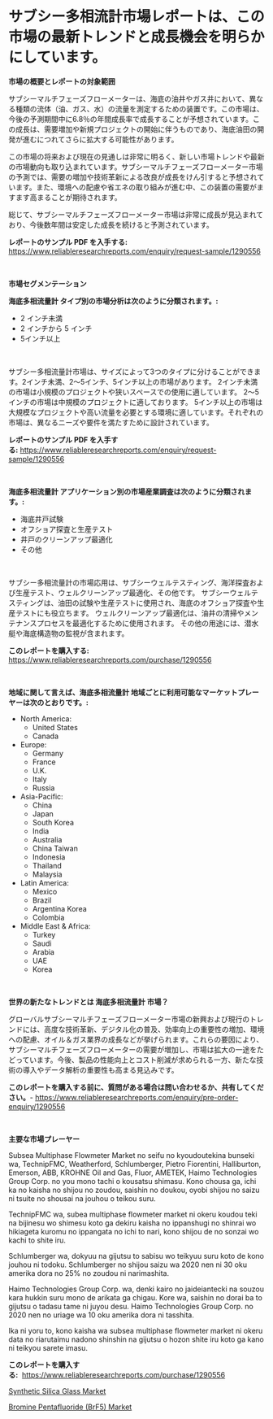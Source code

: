<p><h1>サブシー多相流計市場レポートは、この市場の最新トレンドと成長機会を明らかにしています。</h1></p><p><strong>市場の概要とレポートの対象範囲</strong></p>
<p><p>サブシーマルチフェーズフローメーターは、海底の油井やガス井において、異なる種類の流体（油、ガス、水）の流量を測定するための装置です。この市場は、今後の予測期間中に6.8％の年間成長率で成長することが予想されています。この成長は、需要増加や新規プロジェクトの開始に伴うものであり、海底油田の開発が進むにつれてさらに拡大する可能性があります。</p><p>この市場の将来および現在の見通しは非常に明るく、新しい市場トレンドや最新の市場動向も取り込まれています。サブシーマルチフェーズフローメーター市場の予測では、需要の増加や技術革新による改良が成長をけん引すると予想されています。また、環境への配慮や省エネの取り組みが進む中、この装置の需要がますます高まることが期待されます。</p><p>総じて、サブシーマルチフェーズフローメーター市場は非常に成長が見込まれており、今後数年間は安定した成長を続けると予測されています。</p></p>
<p><strong>レポートのサンプル PDF を入手する:</strong> <a href="https://www.reliableresearchreports.com/enquiry/request-sample/1290556">https://www.reliableresearchreports.com/enquiry/request-sample/1290556</a></p>
<p>&nbsp;</p>
<p><strong>市場セグメンテーション</strong></p>
<p><strong>海底多相流量計 タイプ別の市場分析は次のように分類されます。:</strong></p>
<p><ul><li>2 インチ未満</li><li>2 インチから 5 インチ</li><li>5インチ以上</li></ul></p>
<p>&nbsp;</p>
<p><p>サブシー多相流量計市場は、サイズによって3つのタイプに分けることができます。2インチ未満、2〜5インチ、5インチ以上の市場があります。 2インチ未満の市場は小規模のプロジェクトや狭いスペースでの使用に適しています。 2〜5インチの市場は中規模のプロジェクトに適しております。 5インチ以上の市場は大規模なプロジェクトや高い流量を必要とする環境に適しています。それぞれの市場は、異なるニーズや要件を満たすために設計されています。</p></p>
<p><strong>レポートのサンプル PDF を入手する:</strong>&nbsp;<a href="https://www.reliableresearchreports.com/enquiry/request-sample/1290556">https://www.reliableresearchreports.com/enquiry/request-sample/1290556</a></p>
<p>&nbsp;</p>
<p><strong> 海底多相流量計 アプリケーション別の市場産業調査は次のように分類されます。:</strong></p>
<p><ul><li>海底井戸試験</li><li>オフショア探査と生産テスト</li><li>井戸のクリーンアップ最適化</li><li>その他</li></ul></p>
<p>&nbsp;</p>
<p><p>サブシー多相流量計の市場応用は、サブシーウェルテスティング、海洋探査および生産テスト、ウェルクリーンアップ最適化、その他です。 サブシーウェルテスティングは、油田の試験や生産テストに使用され、海底のオフショア探査や生産テストにも役立ちます。 ウェルクリーンアップ最適化は、油井の清掃やメンテナンスプロセスを最適化するために使用されます。 その他の用途には、潜水艇や海底構造物の監視が含まれます。</p></p>
<p><strong>このレポートを購入する:</strong>&nbsp; <a href="https://www.reliableresearchreports.com/purchase/1290556">https://www.reliableresearchreports.com/purchase/1290556</a></p>
<p>&nbsp;</p>
<p><strong>地域に関して言えば、海底多相流量計 地域ごとに利用可能なマーケットプレーヤーは次のとおりです。:</strong></p>
<p><ul>
    <li>
        North America:
        <ul>
            <li>United States</li>
            <li>Canada</li>
        </ul>
    </li>
    <li>
        Europe:
        <ul>
            <li>Germany</li>
            <li>France</li>
            <li>U.K.</li>
            <li>Italy</li>
            <li>Russia</li>
        </ul>
    </li>
    <li>
        Asia-Pacific:
        <ul>
            <li>China</li>
            <li>Japan</li>
            <li>South Korea</li>
            <li>India</li>
            <li>Australia</li>
            <li>China Taiwan</li>
            <li>Indonesia</li>
            <li>Thailand</li>
            <li>Malaysia</li>
        </ul>
    </li>
    <li>
        Latin America:
        <ul>
            <li>Mexico</li>
            <li>Brazil</li>
            <li>Argentina Korea</li>
            <li>Colombia</li>
        </ul>
    </li>
    <li>
        Middle East & Africa:
        <ul>
            <li>Turkey</li>
            <li>Saudi</li>
            <li>Arabia</li>
            <li>UAE</li>
            <li>Korea</li>
        </ul>
    </li>
    </ul></p>
<p>&nbsp;</p>
<p><strong>世界の新たなトレンドとは 海底多相流量計 市場？</strong></p>
<p><p>グローバルサブシーマルチフェーズフローメーター市場の新興および現行のトレンドには、高度な技術革新、デジタル化の普及、効率向上の重要性の増加、環境への配慮、オイル＆ガス業界の成長などが挙げられます。これらの要因により、サブシーマルチフェーズフローメーターの需要が増加し、市場は拡大の一途をたどっています。今後、製品の性能向上とコスト削減が求められる一方、新たな技術の導入やデータ解析の重要性も高まる見込みです。</p></p>
<p><strong>このレポートを購入する前に、質問がある場合は問い合わせるか、共有してください。</strong>- <a href="https://www.reliableresearchreports.com/enquiry/pre-order-enquiry/1290556">https://www.reliableresearchreports.com/enquiry/pre-order-enquiry/1290556</a></p>
<p>&nbsp;</p>
<p><strong>主要な市場プレーヤー</strong></p>
<p><p>Subsea Multiphase Flowmeter Market no seifu no kyoudoutekina bunseki wa, TechnipFMC, Weatherford, Schlumberger, Pietro Fiorentini, Halliburton, Emerson, ABB, KROHNE Oil and Gas, Fluor, AMETEK, Haimo Technologies Group Corp. no you mono tachi o kousatsu shimasu. Kono chousa ga, ichi ka no kaisha no shijou no zoudou, saishin no doukou, oyobi shijou no saizu ni tsuite no shousai na jouhou o teikou suru. </p><p>TechnipFMC wa, subea multiphase flowmeter market ni okeru koudou teki na bijinesu wo shimesu koto ga dekiru kaisha no ippanshugi no shinrai wo hikiageta kuromu no ippangata no ichi to nari, kono shijou de no sonzai wo kachi to shite iru. </p><p>Schlumberger wa, dokyuu na gijutsu to sabisu wo teikyuu suru koto de kono jouhou ni todoku. Schlumberger no shijou saizu wa 2020 nen ni 30 oku amerika dora no 25% no zoudou ni narimashita. </p><p>Haimo Technologies Group Corp. wa, denki kairo no jaideiantecki na souzou kara hukkin suru mono de arikata ga chigau. Kore wa, saishin no dorai ba to gijutsu o tadasu tame ni juyou desu. Haimo Technologies Group Corp. no 2020 nen no uriage wa 10 oku amerika dora ni tasshita. </p><p>Ika ni yoru to, kono kaisha wa subsea multiphase flowmeter market ni okeru data no riarutaimu nadono shinshin na gijutsu o hozon shite iru koto ga kano ni teikyou sarete imasu.</p></p>
<p><strong>このレポートを購入する:</strong>&nbsp;&nbsp;<a href="https://www.reliableresearchreports.com/purchase/1290556">https://www.reliableresearchreports.com/purchase/1290556</a></p>
<p><p><a href="https://butternut-bug-553.notion.site/Synthetic-Silica-Glass-Market-Furnish-Information-about-Market-Size-Market-Share-Market-Dynamics--87ee5a8a064b4fd991383ec5d51fc06b">Synthetic Silica Glass Market</a></p><p><a href="https://github.com/Glendatilghmankmgz0rbhwpy/Market-Research-Report-List-1/blob/main/bromine-pentafluoride-brf5-market.md">Bromine Pentafluoride (BrF5) Market</a></p></p>